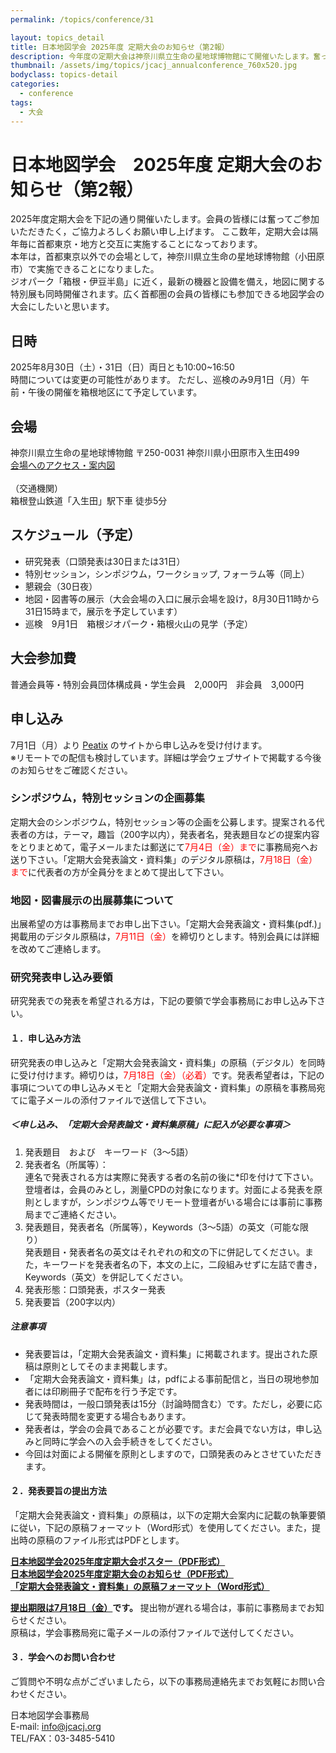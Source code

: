 ```yaml
---
permalink: /topics/conference/31

layout: topics_detail
title: 日本地図学会 2025年度 定期大会のお知らせ（第2報）
description: 今年度の定期大会は神奈川県立生命の星地球博物館にて開催いたします。奮ってご参加ください。
thumbnail: /assets/img/topics/jcacj_annualconference_760x520.jpg
bodyclass: topics-detail
categories:
  - conference
tags:
  - 大会
---
```


# 日本地図学会　2025年度 定期大会のお知らせ（第2報）

2025年度定期大会を下記の通り開催いたします。会員の皆様には奮ってご参加いただきたく，ご協力よろしくお願い申し上げます。
ここ数年，定期大会は隔年毎に首都東京・地方と交互に実施することになっております。<br>
本年は，首都東京以外での会場として，神奈川県立生命の星地球博物館（小田原市）で実施できることになりました。<br>
ジオパーク「箱根・伊豆半島」に近く，最新の機器と設備を備え，地図に関する特別展も同時開催されます。広く首都圏の会員の皆様にも参加できる地図学会の大会にしたいと思います。

## 日時
2025年8月30日（土）・31日（日）両日とも10:00~16:50<br>
時間については変更の可能性があります。
ただし、巡検のみ9月1日（月）午前・午後の開催を箱根地区にて予定しています。

## 会場
神奈川県立生命の星地球博物館
〒250-0031 神奈川県小田原市入生田499<br>
[会場へのアクセス・案内図](https://nh.kanagawa-museum.jp/www/contents/1001000000001/index.html)<br>
<br>
（交通機関）<br>
箱根登山鉄道「入生田」駅下車 徒歩5分

## スケジュール（予定）
- 研究発表（口頭発表は30日または31日）
- 特別セッション，シンポジウム，ワークショップ, フォーラム等（同上）
- 懇親会（30日夜）
- 地図・図書等の展示（大会会場の入口に展示会場を設け，8月30日11時から31日15時まで，展示を予定しています）
- 巡検　9月1日　箱根ジオパーク・箱根火山の見学（予定）

## 大会参加費
普通会員等・特別会員団体構成員・学生会員　2,000円　非会員　3,000円

## 申し込み
7月1日（月）より [Peatix](https://jcacj.peatix.com/) のサイトから申し込みを受け付けます。<br>
※リモートでの配信も検討しています。詳細は学会ウェブサイトで掲載する今後のお知らせをご確認ください。

### シンポジウム，特別セッションの企画募集

定期大会のシンポジウム，特別セッション等の企画を公募します。提案される代表者の方は，テーマ，趣旨（200字以内），発表者名，発表題目などの提案内容をとりまとめて，電子メールまたは郵送にて<span style="color: red; ">7月4日（金）まで</span>に事務局宛へお送り下さい。「定期大会発表論文・資料集」のデジタル原稿は，<span style="color: red; ">7月18日（金）まで</span>に代表者の方が全員分をまとめて提出して下さい。

### 地図・図書展示の出展募集について
出展希望の方は事務局までお申し出下さい。「定期大会発表論文・資料集(pdf.)」掲載用のデジタル原稿は，<span style="color: red; ">7月11日（金）</span>を締切りとします。特別会員には詳細を改めてご連絡します。<br>
### 研究発表申し込み要領
研究発表での発表を希望される方は，下記の要領で学会事務局にお申し込み下さい。<br>
#### １．申し込み方法
研究発表の申し込みと「定期大会発表論文・資料集」の原稿（デジタル）を同時に受け付けます。締切りは，<span style="color: red; ">7月18日（金）（必着）</span>です。発表希望者は，下記の事項についての申し込みメモと「定期大会発表論文・資料集」の原稿を事務局宛てに電子メールの添付ファイルで送信して下さい。

##### ＜申し込み、「定期大会発表論文・資料集原稿」に記入が必要な事項＞
1. 発表題目　および　キーワード（3～5語）
2. 発表者名（所属等）：<br>
連名で発表される方は実際に発表する者の名前の後に*印を付けて下さい。登壇者は，会員のみとし，測量CPDの対象になります。対面による発表を原則としますが，シンポジウム等でリモート登壇者がいる場合には事前に事務局までご連絡ください。
3. 発表題目，発表者名（所属等），Keywords（3～5語）の英文（可能な限り）<br>
発表題目・発表者名の英文はそれぞれの和文の下に併記してください。また，キーワードを発表者名の下，本文の上に，二段組みせずに左詰で書き，Keywords（英文）を併記してください。
4. 発表形態：口頭発表，ポスター発表
5. 発表要旨（200字以内）

##### 注意事項
- 発表要旨は，「定期大会発表論文・資料集」に掲載されます。提出された原稿は原則としてそのまま掲載します。
- 「定期大会発表論文・資料集」は，pdfによる事前配信と，当日の現地参加者には印刷冊子で配布を行う予定です。
- 発表時間は，一般口頭発表は15分（討論時間含む）です。ただし，必要に応じて発表時間を変更する場合もあります。
- 発表者は，学会の会員であることが必要です。まだ会員でない方は，申し込みと同時に学会への入会手続きをしてください。
- 今回は対面による開催を原則としますので，口頭発表のみとさせていただきます。

#### ２．発表要旨の提出方法
「定期大会発表論文・資料集」の原稿は，以下の定期大会案内に記載の執筆要領に従い，下記の原稿フォーマット（Word形式）を使用してください。また，提出時の原稿のファイル形式はPDFとします。

**[日本地図学会2025年度定期大会ポスター（PDF形式）](../../archive/file/program/2025Tokyo_poster.pdf)**<br>
**[日本地図学会2025年度定期大会のお知らせ（PDF形式）](../../archive/file/program/2025Tokyo_entryguide.pdf)**<br>
**[「定期大会発表論文・資料集」の原稿フォーマット（Word形式）](../../archive/file/program/Templete2025JCA.docx)**<br>

**<u>提出期限は7月18日（金）</u>です。** 
提出物が遅れる場合は，事前に事務局までお知らせください。<br>
原稿は，学会事務局宛に電子メールの添付ファイルで送付してください。<br>
#### ３．学会へのお問い合わせ
ご質問や不明な点がございましたら，以下の事務局連絡先までお気軽にお問い合わせください。

日本地図学会事務局<br>
E-mail: [info@jcacj.org](<mailto:info@jcacj.org>)<br>
TEL/FAX：03-3485-5410
